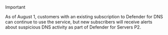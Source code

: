 
> [!IMPORTANT]
>
> As of August 1, customers with an existing subscription to Defender for DNS can continue to use the service, but new subscribers will receive alerts about suspicious DNS activity as part of Defender for Servers P2.
